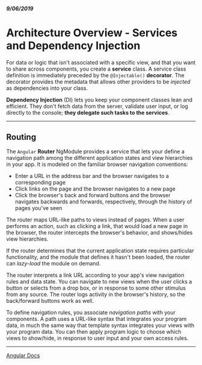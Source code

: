 ##### 9/06/2019
# Architecture Overview - Services and Dependency Injection
For data or logic that isn't associated with a specific view, and that you want to share across components, you create a **service** class.  A service class definition is immediately preceded by the `@Injectable()` **decorator**.  The decorator provides the metadata that allows other providers to be _injected_ as dependencies into your class.

**Dependency Injection** (DI) lets you keep your component classes lean and efficient.  They don't fetch data from the server, validate user input, or log directly to the console; **they delegate such tasks to the services**.

---

## Routing
The `Angular` **Router** NgModule provides a service that lets your define a navigation path among the different application states and view hierarchies in your app.  It is modeled on the familiar browser navigation conventions:

  * Enter a URL in the address bar and the browser navigates to a corresponding page
  * Click links on the page and the browser navigates to a new page
  * Click the browser's back and forward buttons and the browser navigates backwards and forwards, respectively, through the history of pages you've seen

The router maps URL-like paths to views instead of pages.  When a user performs an action, such as clicking a link, that would load a new page in the browser, the router intercepts the browser's behavior, and shows/hides view hierarchies.

If the router determines that the current application state requires particular functionality, and the module that defines it hasn't been loaded, the router can _lazy-load_ the module on demand.

The router interprets a link URL according to your app's view navigation rules and data state.  You can navigate to new views when the user clicks a button or selects from a drop box, or in response to some other stimulus from any source.  The router logs activity in the browser's history, so the back/forward buttons work as well.

To define navigation rules, you associate _navigation paths_ with your components.  A path uses a URL-like syntax that integrates your program data, in much the same way that template syntax integrates your views with your program data.  You can then apply program logic to choose which views to show/hide, in response to user input and your own access rules.

---

[Angular Docs](https://angular.io/guide/architecture)